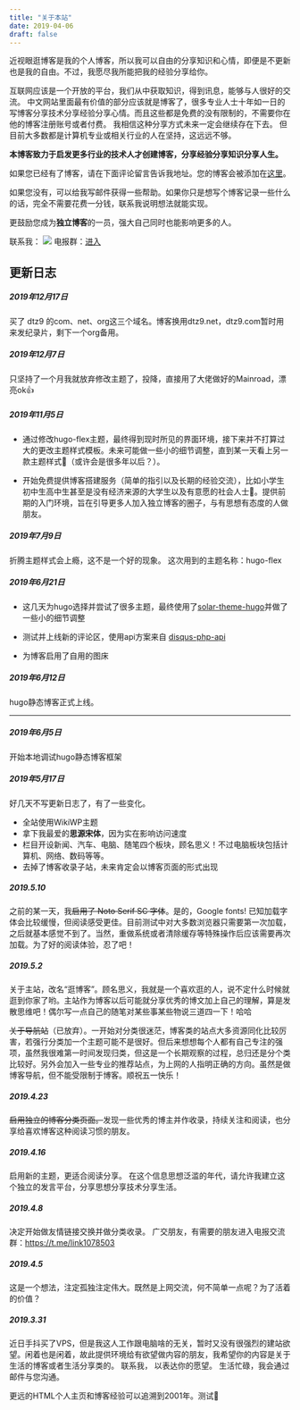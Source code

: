 ```yaml
---
title: "关于本站"
date: 2019-04-06
draft: false
---
```


近视眼逛博客是我的个人博客，所以我可以自由的分享知识和心情，即便是不更新也是我的自由。不过，我愿尽我所能把我的经验分享给你。

互联网应该是一个开放的平台，我们从中获取知识，得到讯息，能够与人很好的交流。
中文网站里面最有价值的部分应该就是博客了，很多专业人士十年如一日的写博客分享技术分享经验分享心情。而且这些都是免费的没有限制的，不需要你在他的博客注册账号或者付费。
我相信这种分享方式未来一定会继续存在下去。
但目前大多数都是计算机专业或相关行业的人在坚持，这远远不够。

**本博客致力于启发更多行业的技术人才创建博客，分享经验分享知识分享人生。**

如果您已经有了博客，请在下面评论留言告诉我地址。您的博客会被添加在[这里](https://dtz9.net/links/)。

如果您没有，可以给我写邮件获得一些帮助。如果你只是想写个博客记录一些什么的话，完全不需要花费一分钱，联系我说明想法就能实现。

更鼓励您成为**独立博客**的一员，强大自己同时也能影响更多的人。

联系我： ![](https://dtz9.net/1078503@gmail.com.gif)
电报群：[进入](https://t.me/link1078503)

## 更新日志

##### 2019年12月17日

买了 dtz9 的com、net、org这三个域名。博客换用dtz9.net，dtz9.com暂时用来发纪录片，剩下一个org备用。

##### 2019年12月7日

只坚持了一个月我就放弃修改主题了，投降，直接用了大佬做好的Mainroad，漂亮ok👍

##### 2019年11月5日

- 通过修改hugo-flex主题，最终得到现时所见的界面环境，接下来并不打算过大的更改主题样式模板。未来可能做一些小的细节调整，直到某一天看上另一款主题样式🙂（或许会是很多年以后？）。

  

- 开始免费提供博客搭建服务（简单的指引以及长期的经验交流），比如小学生初中生高中生甚至是没有经济来源的大学生以及有意愿的社会人士🤭。提供前期的入门环境，旨在引导更多人加入独立博客的圈子，与有思想有态度的人做朋友。

##### 2019年7月9日

折腾主题样式会上瘾，这不是一个好的现象。
这次用到的主题名称：hugo-flex

##### 2019年6月21日

- 这几天为hugo选择并尝试了很多主题，最终使用了[solar-theme-hugo](https://themes.gohugo.io/solar-theme-hugo/)并做了一些小的细节调整

- 测试并上线新的评论区，使用api方案来自 [disqus-php-api](https://github.com/fooleap/disqus-php-api)

- 为博客启用了自用的图床

##### 2019年6月12日

hugo静态博客正式上线。

---

##### 2019年6月5日

开始本地调试hugo静态博客框架

##### 2019年5月17日

好几天不写更新日志了，有了一些变化。

- 全站使用WikiWP主题
- 拿下我最爱的**思源宋体**，因为实在影响访问速度
- 栏目开设新闻、汽车、电脑、随笔四个板块，顾名思义！不过电脑板块包括计算机、网络、数码等等。
- 去掉了博客收录子站，未来肯定会以博客页面的形式出现

##### 2019.5.10

之前的某一天，我~~启用了 Noto Serif SC 字体~~。是的，Google fonts! 已知加载字体会比较缓慢，但阅读感受更佳。目前测试中对大多数浏览器只需要第一次加载，之后就基本感觉不到了。当然，重做系统或者清除缓存等特殊操作后应该需要再次加载。为了好的阅读体验，忍了吧！

##### 2019.5.2

关于主站，改名“逛博客”。顾名思义，我就是一个喜欢逛的人，说不定什么时候就逛到你家了哟。主站作为博客以后可能就分享优秀的博文加上自己的理解，算是发散思维吧！偶尔写一点自己的随笔对某些事某些物说三道四一下！哈哈

~~关于导航站~~（已放弃）。一开始对分类很迷茫，博客类的站点大多资源同化比较厉害，若强行分类加一个主题可能不是很好。但后来想想每个人都有自己专注的强项，虽然我很难第一时间发现归类，但这是一个长期观察的过程，总归还是分个类比较好。另外会加入一些专业的推荐站点，为上网的人指明正确的方向。虽然是做博客导航，但不能受限制于博客。顺祝五一快乐！

##### 2019.4.23

~~启用独立的博客分类页面。~~发现一些优秀的博主并作收录，持续关注和阅读，也分享给喜欢博客这种阅读习惯的朋友。

##### 2019.4.16

启用新的主题，更适合阅读分享。
在这个信息思想泛滥的年代，请允许我建立这个独立的发言平台，分享思想分享技术分享生活。

##### 2019.4.8

决定开始做友情链接交换并做分类收录。
广交朋友，有需要的朋友进入电报交流群：<https://t.me/link1078503>

##### 2019.4.5

这是一个想法，注定孤独注定伟大。既然是上网交流，何不简单一点呢？为了活着的价值？

##### 2019.3.31

近日手抖买了VPS，但是我这人工作跟电脑啥的无关，暂时又没有很强烈的建站欲望。闲着也是闲着，故此提供环境给有欲望做内容的朋友，我希望你的内容是关于生活的博客或者生活分享类的。
联系我， 以表达你的愿望。
生活忙碌，我会通过邮件与您沟通。

更远的HTML个人主页和博客经验可以追溯到2001年。测试🙂